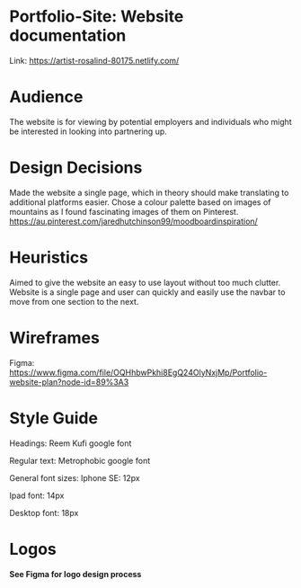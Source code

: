 # Portfolio-Site: Website documentation

Link: https://artist-rosalind-80175.netlify.com/

# Audience
The website is for viewing by potential employers and individuals who might be interested in looking into partnering up.

# Design Decisions
Made the website a single page, which in theory should make translating to additional platforms easier.
Chose a colour palette based on images of mountains as I found fascinating images of them on Pinterest.
https://au.pinterest.com/jaredhutchinson99/moodboardinspiration/

# Heuristics
Aimed to give the website an easy to use layout without too much clutter.
Website is a single page and user can quickly and easily use the navbar to move from one section to the next.

# Wireframes
Figma: 
https://www.figma.com/file/OQHhbwPkhi8EgQ24OlyNxjMp/Portfolio-website-plan?node-id=89%3A3

# Style Guide
Headings: Reem Kufi google font

Regular text: Metrophobic google font

General font sizes:
Iphone SE: 12px

Ipad font: 14px

Desktop font: 18px

# Logos
**See Figma for logo design process**
